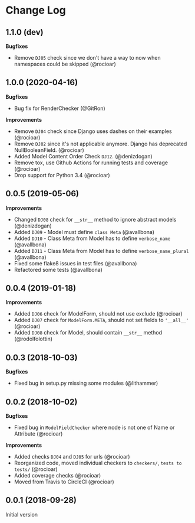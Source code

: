 Change Log
==========

1.1.0 (dev)
-----------

**Bugfixes**

* Remove `DJ05` check since we don't have a way to now when namespaces could be skipped (@rocioar)

1.0.0 (2020-04-16)
------------------

**Bugfixes**

* Bug fix for RenderChecker (@GitRon)

**Improvements**

* Remove `DJ04` check since Django uses dashes on their examples (@rocioar)
* Remove `DJ02` since it's not applicable anymore. Django has deprecated NullBooleanField. (@rocioar)
* Added Model Content Order Check `DJ12`. (@denizdogan)
* Remove tox, use Github Actions for running tests and coverage (@rocioar)
* Drop support for Python 3.4 (@rocioar)


0.0.5 (2019-05-06)
------------------

**Improvements**

- Changed `DJ08` check for `__str__` method to ignore abstract models (@denizdogan)
- Added `DJ09` - Model must define `class Meta`  (@avallbona)
- Added `DJ10` - Class Meta from Model has to define `verbose_name`  (@avallbona)
- Added `DJ11` - Class Meta from Model has to define `verbose_name_plural`  (@avallbona)
- Fixed some flake8 issues in test files (@avallbona)
- Refactored some tests  (@avallbona)

0.0.4 (2019-01-18)
------------------

**Improvements**

- Added `DJ06` check for ModelForm, should not use exclude (@rocioar)
- Added `DJ07` check for `ModelForm.META`, should not set fields to `'__all__'` (@rocioar)
- Added `DJ08` check for Model, should contain `__str__` method (@rodolfolottin)

0.0.3 (2018-10-03)
------------------

**Bugfixes**

- Fixed bug in setup.py missing some modules (@lithammer)

0.0.2 (2018-10-02)
------------------

**Bugfixes**

- Fixed bug in `ModelFieldChecker` where node is not one of Name or Attribute (@rocioar)

**Improvements**

- Added checks `DJ04` and `DJ05` for urls (@rocioar)
- Reorganized code, moved individual checkers to `checkers/`, `tests to tests/` (@rocioar)
- Added coverage checks (@rocioar)
- Moved from Travis to CircleCI (@rocioar)


0.0.1 (2018-09-28)
------------------

Initial version
